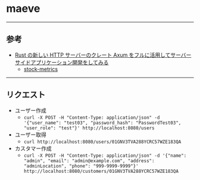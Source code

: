 # maeve

---

## 参考

- [Rust の新しい HTTP サーバーのクレート Axum をフルに活用してサーバーサイドアプリケーション開発をしてみる](https://blog-dry.com/entry/2021/12/26/002649)
  - [stock-metrics](https://github.com/yuk1ty/stock-metrics)

---

## リクエスト

- ユーザー作成
  - `curl -X POST -H "Content-Type: application/json" -d '{"user_name": "test03", "password_hash": "PasswordTest03", "user_role": "test"}' http://localhost:8080/users`
- ユーザー取得
  - `curl http://localhost:8080/users/01GNV3TVA288YCRC57WZE183QA`
- カスタマー作成
  - `curl -X POST -H "Content-Type: application/json" -d '{"name": "admin", "email": "admin@example.com", "address": "adminLocation", "phone": "999-9999-9999"}' http://localhost:8080/customers/01GNV3TVA288YCRC57WZE183QA`
